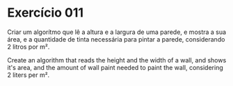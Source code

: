 # Exercício 011
Criar um algorítmo que lê a altura e a largura de uma parede,
e mostra a sua área, e a quantidade de tinta necessária para 
pintar a parede, considerando 2 litros por m².

Create an algorithm that reads the height and the width of
a wall, and shows it's area, and the amount of wall paint needed
to paint the wall, considering 2 liters per m².